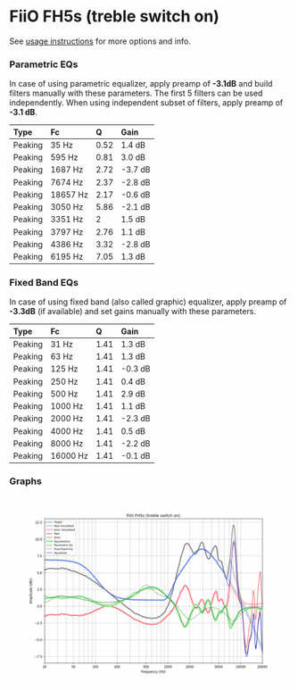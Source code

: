 # FiiO FH5s (treble switch on)
See [usage instructions](https://github.com/jaakkopasanen/AutoEq#usage) for more options and info.

### Parametric EQs
In case of using parametric equalizer, apply preamp of **-3.1dB** and build filters manually
with these parameters. The first 5 filters can be used independently.
When using independent subset of filters, apply preamp of **-3.1 dB**.

| Type    | Fc       |    Q | Gain    |
|:--------|:---------|:-----|:--------|
| Peaking | 35 Hz    | 0.52 | 1.4 dB  |
| Peaking | 595 Hz   | 0.81 | 3.0 dB  |
| Peaking | 1687 Hz  | 2.72 | -3.7 dB |
| Peaking | 7674 Hz  | 2.37 | -2.8 dB |
| Peaking | 18657 Hz | 2.17 | -0.6 dB |
| Peaking | 3050 Hz  | 5.86 | -2.1 dB |
| Peaking | 3351 Hz  | 2    | 1.5 dB  |
| Peaking | 3797 Hz  | 2.76 | 1.1 dB  |
| Peaking | 4386 Hz  | 3.32 | -2.8 dB |
| Peaking | 6195 Hz  | 7.05 | 1.3 dB  |

### Fixed Band EQs
In case of using fixed band (also called graphic) equalizer, apply preamp of **-3.3dB**
(if available) and set gains manually with these parameters.

| Type    | Fc       |    Q | Gain    |
|:--------|:---------|:-----|:--------|
| Peaking | 31 Hz    | 1.41 | 1.3 dB  |
| Peaking | 63 Hz    | 1.41 | 1.3 dB  |
| Peaking | 125 Hz   | 1.41 | -0.3 dB |
| Peaking | 250 Hz   | 1.41 | 0.4 dB  |
| Peaking | 500 Hz   | 1.41 | 2.9 dB  |
| Peaking | 1000 Hz  | 1.41 | 1.1 dB  |
| Peaking | 2000 Hz  | 1.41 | -2.3 dB |
| Peaking | 4000 Hz  | 1.41 | 0.5 dB  |
| Peaking | 8000 Hz  | 1.41 | -2.2 dB |
| Peaking | 16000 Hz | 1.41 | -0.1 dB |

### Graphs
![](./FiiO%20FH5s%20(treble%20switch%20on).png)